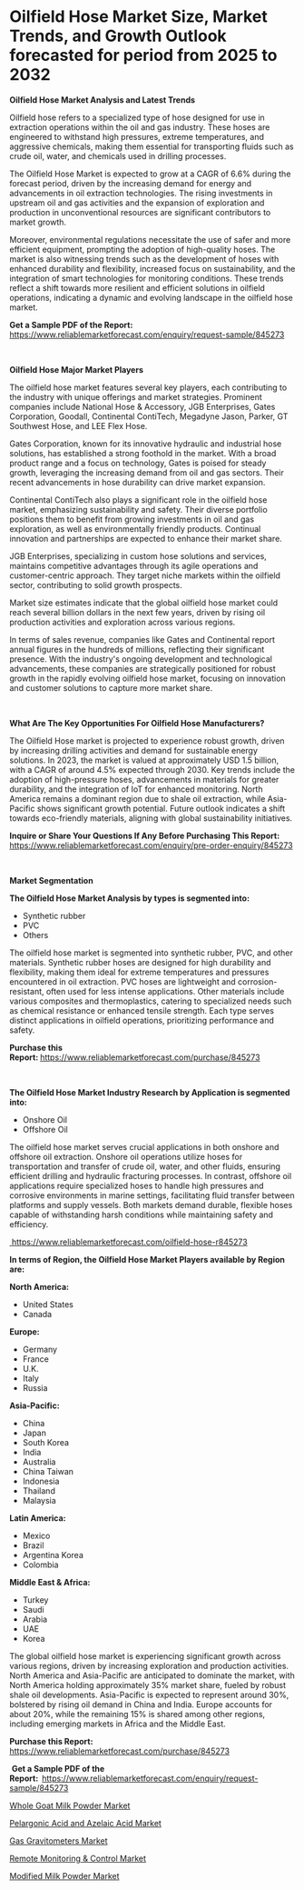 <p><h1>Oilfield Hose Market Size, Market Trends, and Growth Outlook forecasted for period from 2025 to 2032</h1></p><p><strong>Oilfield Hose Market Analysis and Latest Trends</strong></p>
<p><p>Oilfield hose refers to a specialized type of hose designed for use in extraction operations within the oil and gas industry. These hoses are engineered to withstand high pressures, extreme temperatures, and aggressive chemicals, making them essential for transporting fluids such as crude oil, water, and chemicals used in drilling processes. </p><p>The Oilfield Hose Market is expected to grow at a CAGR of 6.6% during the forecast period, driven by the increasing demand for energy and advancements in oil extraction technologies. The rising investments in upstream oil and gas activities and the expansion of exploration and production in unconventional resources are significant contributors to market growth. </p><p>Moreover, environmental regulations necessitate the use of safer and more efficient equipment, prompting the adoption of high-quality hoses. The market is also witnessing trends such as the development of hoses with enhanced durability and flexibility, increased focus on sustainability, and the integration of smart technologies for monitoring conditions. These trends reflect a shift towards more resilient and efficient solutions in oilfield operations, indicating a dynamic and evolving landscape in the oilfield hose market.</p></p>
<p><strong>Get a Sample PDF of the Report:&nbsp;</strong> <a href="https://www.reliablemarketforecast.com/enquiry/request-sample/845273?utm_campaign=2266&utm_medium=2&utm_source=Github&utm_content=ia&utm_term=30012025&utm_id=oilfield-hose">https://www.reliablemarketforecast.com/enquiry/request-sample/845273</a></p>
<p>&nbsp;</p>
<p><strong>Oilfield Hose Major Market Players</strong></p>
<p><p>The oilfield hose market features several key players, each contributing to the industry with unique offerings and market strategies. Prominent companies include National Hose & Accessory, JGB Enterprises, Gates Corporation, Goodall, Continental ContiTech, Megadyne Jason, Parker, GT Southwest Hose, and LEE Flex Hose.</p><p>Gates Corporation, known for its innovative hydraulic and industrial hose solutions, has established a strong foothold in the market. With a broad product range and a focus on technology, Gates is poised for steady growth, leveraging the increasing demand from oil and gas sectors. Their recent advancements in hose durability can drive market expansion.</p><p>Continental ContiTech also plays a significant role in the oilfield hose market, emphasizing sustainability and safety. Their diverse portfolio positions them to benefit from growing investments in oil and gas exploration, as well as environmentally friendly products. Continual innovation and partnerships are expected to enhance their market share.</p><p>JGB Enterprises, specializing in custom hose solutions and services, maintains competitive advantages through its agile operations and customer-centric approach. They target niche markets within the oilfield sector, contributing to solid growth prospects.</p><p>Market size estimates indicate that the global oilfield hose market could reach several billion dollars in the next few years, driven by rising oil production activities and exploration across various regions.</p><p>In terms of sales revenue, companies like Gates and Continental report annual figures in the hundreds of millions, reflecting their significant presence. With the industry's ongoing development and technological advancements, these companies are strategically positioned for robust growth in the rapidly evolving oilfield hose market, focusing on innovation and customer solutions to capture more market share.</p></p>
<p>&nbsp;</p>
<p><strong>What Are The Key Opportunities For Oilfield Hose Manufacturers?</strong></p>
<p><p>The Oilfield Hose market is projected to experience robust growth, driven by increasing drilling activities and demand for sustainable energy solutions. In 2023, the market is valued at approximately USD 1.5 billion, with a CAGR of around 4.5% expected through 2030. Key trends include the adoption of high-pressure hoses, advancements in materials for greater durability, and the integration of IoT for enhanced monitoring. North America remains a dominant region due to shale oil extraction, while Asia-Pacific shows significant growth potential. Future outlook indicates a shift towards eco-friendly materials, aligning with global sustainability initiatives.</p></p>
<p><strong>Inquire or Share Your Questions If Any Before Purchasing This Report:</strong> <a href="https://www.reliablemarketforecast.com/enquiry/pre-order-enquiry/845273?utm_campaign=2266&utm_medium=2&utm_source=Github&utm_content=ia&utm_term=30012025&utm_id=oilfield-hose">https://www.reliablemarketforecast.com/enquiry/pre-order-enquiry/845273</a></p>
<p>&nbsp;</p>
<p><strong>Market Segmentation</strong></p>
<p><strong>The Oilfield Hose Market Analysis by types is segmented into:</strong></p>
<p><ul><li>Synthetic rubber</li><li>PVC</li><li>Others</li></ul></p>
<p><p>The oilfield hose market is segmented into synthetic rubber, PVC, and other materials. Synthetic rubber hoses are designed for high durability and flexibility, making them ideal for extreme temperatures and pressures encountered in oil extraction. PVC hoses are lightweight and corrosion-resistant, often used for less intense applications. Other materials include various composites and thermoplastics, catering to specialized needs such as chemical resistance or enhanced tensile strength. Each type serves distinct applications in oilfield operations, prioritizing performance and safety.</p></p>
<p><strong>Purchase this Report:&nbsp;</strong><a href="https://www.reliablemarketforecast.com/purchase/845273?utm_campaign=2266&utm_medium=2&utm_source=Github&utm_content=ia&utm_term=30012025&utm_id=oilfield-hose">https://www.reliablemarketforecast.com/purchase/845273</a></p>
<p>&nbsp;</p>
<p><strong>The Oilfield Hose Market Industry Research by Application is segmented into:</strong></p>
<p><ul><li>Onshore Oil</li><li>Offshore Oil</li></ul></p>
<p><p>The oilfield hose market serves crucial applications in both onshore and offshore oil extraction. Onshore oil operations utilize hoses for transportation and transfer of crude oil, water, and other fluids, ensuring efficient drilling and hydraulic fracturing processes. In contrast, offshore oil applications require specialized hoses to handle high pressures and corrosive environments in marine settings, facilitating fluid transfer between platforms and supply vessels. Both markets demand durable, flexible hoses capable of withstanding harsh conditions while maintaining safety and efficiency.</p></p>
<p><a href="https://www.reliablemarketforecast.com/oilfield-hose-r845273?utm_campaign=2266&utm_medium=2&utm_source=Github&utm_content=ia&utm_term=30012025&utm_id=oilfield-hose">&nbsp;https://www.reliablemarketforecast.com/oilfield-hose-r845273</a></p>
<p><strong>In terms of Region, the Oilfield Hose Market Players available by Region are:</strong></p>
<p>
    <p> <strong> North America: </strong>
        <ul>
            <li>United States</li>
            <li>Canada</li>
        </ul>
        </p> 
    <p> <strong> Europe: </strong>
        <ul>
            <li>Germany</li>
            <li>France</li>
            <li>U.K.</li>
            <li>Italy</li>
            <li>Russia</li>
        </ul>
        </p> 
    <p> <strong> Asia-Pacific: </strong>
        <ul>
            <li>China</li>
            <li>Japan</li>
            <li>South Korea</li>
            <li>India</li>
            <li>Australia</li>
            <li>China Taiwan</li>
            <li>Indonesia</li>
            <li>Thailand</li>
            <li>Malaysia</li>
        </ul>
        </p> 
    <p> <strong> Latin America: </strong>
        <ul>
            <li>Mexico</li>
            <li>Brazil</li>
            <li>Argentina Korea</li>
            <li>Colombia</li>
        </ul>
        </p> 
    <p> <strong> Middle East & Africa: </strong>
        <ul>
            <li>Turkey</li>
            <li>Saudi</li>
            <li>Arabia</li>
            <li>UAE</li>
            <li>Korea</li>
        </ul>
    </p>
    </p>
<p><p>The global oilfield hose market is experiencing significant growth across various regions, driven by increasing exploration and production activities. North America and Asia-Pacific are anticipated to dominate the market, with North America holding approximately 35% market share, fueled by robust shale oil developments. Asia-Pacific is expected to represent around 30%, bolstered by rising oil demand in China and India. Europe accounts for about 20%, while the remaining 15% is shared among other regions, including emerging markets in Africa and the Middle East.</p></p>
<p><strong>Purchase this Report: </strong><a href="https://www.reliablemarketforecast.com/purchase/845273?utm_campaign=2266&utm_medium=2&utm_source=Github&utm_content=ia&utm_term=30012025&utm_id=oilfield-hose">https://www.reliablemarketforecast.com/purchase/845273</a></p>
<p>&nbsp;<strong>Get a Sample PDF of the Report:&nbsp;&nbsp;</strong><a href="https://www.reliablemarketforecast.com/enquiry/request-sample/845273?utm_campaign=2266&utm_medium=2&utm_source=Github&utm_content=ia&utm_term=30012025&utm_id=oilfield-hose">https://www.reliablemarketforecast.com/enquiry/request-sample/845273</a></p>
<p><strong></strong></p>
<p><p><a href="https://github.com/aidelndasse/Market-Research-Report-List-1/blob/main/whole-goat-milk-powder-market.md?utm_campaign=2266&utm_medium=2&utm_source=Github&utm_content=ia&utm_term=30012025&utm_id=oilfield-hose">Whole Goat Milk Powder Market</a></p><p><a href="https://www.linkedin.com/pulse/pelargonic-acid-azelaic-market-ecosystem-competitive-landscape-m7dsf?utm_campaign=2266&utm_medium=2&utm_source=Github&utm_content=ia&utm_term=30012025&utm_id=oilfield-hose">Pelargonic Acid and Azelaic Acid Market</a></p><p><a href="https://www.linkedin.com/pulse/gas-gravitometers-market-report-demographics-target-forecast-p9x4f?utm_campaign=2266&utm_medium=2&utm_source=Github&utm_content=ia&utm_term=30012025&utm_id=oilfield-hose">Gas Gravitometers Market</a></p><p><a href="https://www.linkedin.com/pulse/exploring-potential-remote-monitoring-control-marketthe-upcoming-prqpc?utm_campaign=2266&utm_medium=2&utm_source=Github&utm_content=ia&utm_term=30012025&utm_id=oilfield-hose">Remote Monitoring & Control Market</a></p><p><a href="https://github.com/tszkintruca/Market-Research-Report-List-1/blob/main/modified-milk-powder-market.md?utm_campaign=2266&utm_medium=2&utm_source=Github&utm_content=ia&utm_term=30012025&utm_id=oilfield-hose">Modified Milk Powder Market</a></p></p>